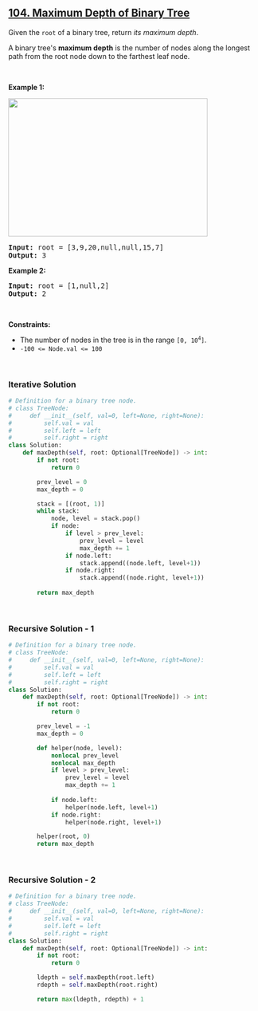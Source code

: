 ## [104. Maximum Depth of Binary Tree](https://leetcode.com/problems/maximum-depth-of-binary-tree/description/)

<div class="elfjS" data-track-load="description_content"><p>Given the <code>root</code> of a binary tree, return <em>its maximum depth</em>.</p>

<p>A binary tree's <strong>maximum depth</strong>&nbsp;is the number of nodes along the longest path from the root node down to the farthest leaf node.</p>

<p>&nbsp;</p>
<p><strong class="example">Example 1:</strong></p>
<img alt="" src="https://assets.leetcode.com/uploads/2020/11/26/tmp-tree.jpg" style="width: 400px; height: 277px;">
<pre><strong>Input:</strong> root = [3,9,20,null,null,15,7]
<strong>Output:</strong> 3
</pre>

<p><strong class="example">Example 2:</strong></p>

<pre><strong>Input:</strong> root = [1,null,2]
<strong>Output:</strong> 2
</pre>

<p>&nbsp;</p>
<p><strong>Constraints:</strong></p>

<ul>
	<li>The number of nodes in the tree is in the range <code>[0, 10<sup>4</sup>]</code>.</li>
	<li><code>-100 &lt;= Node.val &lt;= 100</code></li>
</ul>
</div>

</br>
</hr>

### Iterative Solution

```py
# Definition for a binary tree node.
# class TreeNode:
#     def __init__(self, val=0, left=None, right=None):
#         self.val = val
#         self.left = left
#         self.right = right
class Solution:
    def maxDepth(self, root: Optional[TreeNode]) -> int:
        if not root:
            return 0

        prev_level = 0
        max_depth = 0

        stack = [(root, 1)]
        while stack:
            node, level = stack.pop()
            if node:
                if level > prev_level:
                    prev_level = level
                    max_depth += 1
                if node.left:
                    stack.append((node.left, level+1))
                if node.right:
                    stack.append((node.right, level+1))
        
        return max_depth
```

</br>

### Recursive Solution - 1

```py
# Definition for a binary tree node.
# class TreeNode:
#     def __init__(self, val=0, left=None, right=None):
#         self.val = val
#         self.left = left
#         self.right = right
class Solution:
    def maxDepth(self, root: Optional[TreeNode]) -> int:
        if not root:
            return 0

        prev_level = -1
        max_depth = 0

        def helper(node, level):
            nonlocal prev_level
            nonlocal max_depth
            if level > prev_level:
                prev_level = level
                max_depth += 1
            
            if node.left:
                helper(node.left, level+1)
            if node.right:
                helper(node.right, level+1)

        helper(root, 0)
        return max_depth
```

</br>

### Recursive Solution - 2

```py
# Definition for a binary tree node.
# class TreeNode:
#     def __init__(self, val=0, left=None, right=None):
#         self.val = val
#         self.left = left
#         self.right = right
class Solution:
    def maxDepth(self, root: Optional[TreeNode]) -> int:
        if not root:
            return 0

        ldepth = self.maxDepth(root.left)
        rdepth = self.maxDepth(root.right)

        return max(ldepth, rdepth) + 1
```
